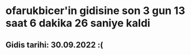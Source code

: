 # ofarukbicer'in gidisine son 3 gun 13 saat 6 dakika 26 saniye kaldi

## Gidis tarihi: 30.09.2022 :(